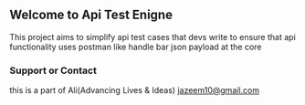 ## Welcome to Api Test Enigne

This project aims to simplify api test cases that devs write to ensure that api functionality uses postman like handle bar json payload at the core

### Support or Contact
this is a part of Ali(Advancing Lives & Ideas)
jazeem10@gmail.com

